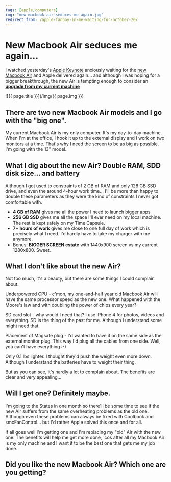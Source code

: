 ```yaml
---
tags: [apple,computers]
img: "new-macbook-air-seduces-me-again.jpg"
redirect_from: /apple-fanboy-in-me-waiting-for-october-20/
---
```


# New Macbook Air seduces me again...


I watched yesterday's [Apple Keynote](http://www.apple.com/apple-events/october-2010/) anxiously waiting for the [new Macbook Air](http://www.apple.com/macbookair/) and Apple delivered again... and although I was hoping for a bigger breakthrough, the new Air is tempting enough to consider an **[upgrade from my current machine](/my-productive-computer-unboxing-apple-macbook-air-2-13-ssd/)**

<!--More-->

![{{ page.title }}](/img/{{ page.img }})

## There are two new Macbook Air models and I go with the "big one".

My current Macbook Air is my only computer. It's my day-to-day machine. When I'm at the office, I hook it up to the external display and I work on two monitors at a time. That's why I need the screen to be as big as possible. I'm going with the 13" model.

## What I dig about the new Air? Double RAM, SDD disk size... and battery

Although I got used to constraints of 2 GB of RAM and only 128 GB SSD drive, and even the around 4-hour work time... I'll be more than happy to double these parameters as they were the kind of constraints I never got comfortable with.

  * **4 GB of RAM** gives me all the power I need to launch bigger apps
  * **256 GB SSD** gives me all the space I'll ever need on my local machine. The rest is kept safely on my Time Capsule.
  * **7+ hours of work** gives me close to one full day of work which is precisely what I need. I'd hardly have to take my charger with me anymore.
  * Bonus: **BIGGER SCREEN estate** with 1440x900 screen vs my current 1280x800. Sweet.

## What I don't like about the new Air?

Not too much, it's a beauty, but there are some things I could complain about:

Underpowered CPU - c'mon, my one-and-half year old Macbook Air will have the same processor speed as the new one. What happened with the Moore's law and with doubling the power of chips every year?

SD card slot - why would I need that? I use iPhone 4 for photos, videos and everything. SD is the thing of the past for me. Although I understand some might need that.

Placement of Magsafe plug - I'd wanted to have it on the same side as the external monitor plug. This way I'd plug all the cables from one side. Well, you can't have everything :-)

Only 0.1 lbs lighter. I thought they'd push the weight even more down. Although I understand the batteries have to weight their thing.

But as you can see, it's hardly a lot to complain about. The benefits are clear and very appealing...

## Will I get one? Definitely maybe.

I'm going to the States in one month so there'll be some time to see if the new Air suffers from the same overheating problems as the old one. Although even these problems can always be fixed with Coolbook and smcFanControl... but I'd rather Apple solved this once and for all.

If all goes well I'm getting one and I'm replacing my "old" Air with the new one. The benefits will help me get more done, 'cos after all my Macbook Air is my only machine and I want it to be the best one that gets me my job done.

## Did you like the new Macbook Air? Which one are you getting?



[n]: https://michael.gratis/nozbe